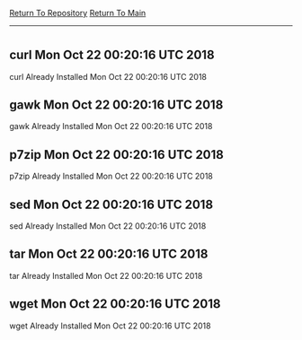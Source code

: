 [Return To Repository](https://github.com/deathbybandaid/piholeparser/)
[Return To Main](https://github.com/deathbybandaid/piholeparser/blob/master/RecentRunLogs/Mainlog.md)
____________________________________
# 
## curl Mon Oct 22 00:20:16 UTC 2018
curl Already Installed Mon Oct 22 00:20:16 UTC 2018
## gawk Mon Oct 22 00:20:16 UTC 2018
gawk Already Installed Mon Oct 22 00:20:16 UTC 2018
## p7zip Mon Oct 22 00:20:16 UTC 2018
p7zip Already Installed Mon Oct 22 00:20:16 UTC 2018
## sed Mon Oct 22 00:20:16 UTC 2018
sed Already Installed Mon Oct 22 00:20:16 UTC 2018
## tar Mon Oct 22 00:20:16 UTC 2018
tar Already Installed Mon Oct 22 00:20:16 UTC 2018
## wget Mon Oct 22 00:20:16 UTC 2018
wget Already Installed Mon Oct 22 00:20:16 UTC 2018

